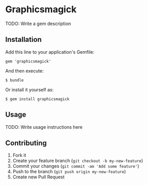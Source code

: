 # Graphicsmagick

TODO: Write a gem description

## Installation

Add this line to your application's Gemfile:

    gem 'graphicsmagick'

And then execute:

    $ bundle

Or install it yourself as:

    $ gem install graphicsmagick

## Usage

TODO: Write usage instructions here

## Contributing

1. Fork it
2. Create your feature branch (`git checkout -b my-new-feature`)
3. Commit your changes (`git commit -am 'Add some feature'`)
4. Push to the branch (`git push origin my-new-feature`)
5. Create new Pull Request
